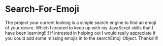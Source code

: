 # Search-For-Emoji
The project your current looking is a simple search engine to find an emoji of your desire. Which I created to keep up with my JavaScript skills that I have been learning!!!!
If intrested in helping out I would really appreciate if you could add some missing emojis in to the searchEmoji Object. Thanks!!!!
